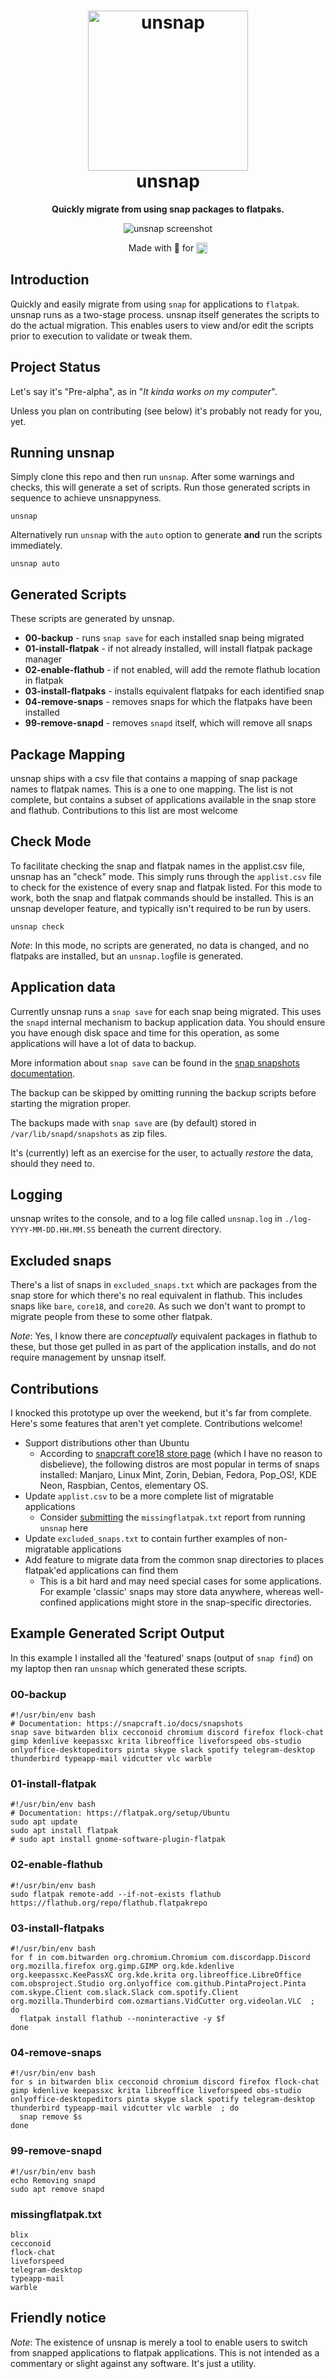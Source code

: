 <h1 align="center">
  <img src=".github/logo.png" alt="unsnap" width="256" />
  <br />
  unsnap
</h1>

<p align="center"><b>Quickly migrate from using snap packages to flatpaks.</b></p>
<div align="center"><img src=".github/screenshot.png" alt="unsnap screenshot" /></div>
<p align="center">Made with 💝 for <img src=".github/tux.png" align="top" width="18" /></p>

## Introduction

Quickly and easily migrate from using `snap` for applications to `flatpak`. unsnap runs as a two-stage process. unsnap itself generates the scripts to do the actual migration. This enables users to view and/or edit the scripts prior to execution to validate or tweak them.

## Project Status

Let's say it's "Pre-alpha", as in "*It kinda works on my computer*".

Unless you plan on contributing (see below) it's probably not ready for you, yet.

## Running unsnap

Simply clone this repo and then run `unsnap`. After some warnings and checks, this will generate a set of scripts. Run those generated scripts in sequence to achieve unsnappyness.

``` {.bash}
unsnap
```

Alternatively run `unsnap` with the `auto` option to generate **and** run the scripts immediately.

``` {.bash}
unsnap auto
```

## Generated Scripts

These scripts are generated by unsnap.

* **00-backup** - runs `snap save` for each installed snap being migrated
* **01-install-flatpak** - if not already installed, will install flatpak package manager
* **02-enable-flathub** - if not enabled, will add the remote flathub location in flatpak
* **03-install-flatpaks** - installs equivalent flatpaks for each identified snap
* **04-remove-snaps** - removes snaps for which the flatpaks have been installed
* **99-remove-snapd** - removes `snapd` itself, which will remove all snaps

## Package Mapping

unsnap ships with a csv file that contains a mapping of snap package names to flatpak names. This is a one to one mapping. The list is not complete, but contains a subset of applications available in the snap store and flathub. Contributions to this list are most welcome

## Check Mode

To facilitate checking the snap and flatpak names in the applist.csv file, unsnap has an "check" mode. This simply runs through the `applist.csv` file to check for the existence of every snap and flatpak listed. For this mode to work, both the snap and flatpak commands should be installed. This is an unsnap developer feature, and typically isn't required to be run by users.

``` {.bash}
unsnap check
```

*Note*: In this mode, no scripts are generated, no data is changed, and no flatpaks are installed, but an `unsnap.log`file is generated.

## Application data

Currently unsnap runs a `snap save` for each snap being migrated. This uses the `snapd` internal mechanism to backup application data. You should ensure you have enough disk space and time for this operation, as some applications will have a lot of data to backup.

More information about `snap save` can be found in the [snap snapshots documentation](https://snapcraft.io/docs/snapshots).

The backup can be skipped by omitting running the backup scripts before starting the migration proper.

The backups made with `snap save` are (by default) stored in `/var/lib/snapd/snapshots` as zip files.

It's (currently) left as an exercise for the user, to actually *restore* the data, should they need to.

## Logging

unsnap writes to the console, and to a log file called `unsnap.log` in `./log-YYYY-MM-DD.HH.MM.SS` beneath the current directory.

## Excluded snaps

There's a list of snaps in `excluded_snaps.txt` which are packages from the snap store for which there's no real equivalent in flathub. This includes snaps like `bare`, `core18`, and `core20`. As such we don't want to prompt to migrate people from these to some other flatpak.

*Note*: Yes, I know there are *conceptually* equivalent packages in flathub to these, but those get pulled in as part of the application installs, and do not require management by unsnap itself.

## Contributions

I knocked this prototype up over the weekend, but it's far from complete. Here's some features that aren't yet complete. Contributions welcome!

* Support distributions other than Ubuntu
  * According to [snapcraft core18 store page](https://snapcraft.io/core18) (which I have no reason to disbelieve), the following distros are most popular in terms of snaps installed: Manjaro, Linux Mint, Zorin, Debian, Fedora, Pop_OS!, KDE Neon, Raspbian, Centos, elementary OS.
* Update `applist.csv` to be a more complete list of migratable applications
  * Consider [submitting](https://github.com/popey/unsnap/issues/new?assignees=&labels=&template=missing-flatpak-report.md&title=) the `missingflatpak.txt` report from running `unsnap` here
* Update `excluded_snaps.txt` to contain further examples of non-migratable applications
* Add feature to migrate data from the common snap directories to places flatpak'ed applications can find them
  * This is a bit hard and may need special cases for some applications. For example 'classic' snaps may store data anywhere, whereas well-confined applications might store in the snap-specific directories.

## Example Generated Script Output

In this example I installed all the 'featured' snaps (output of `snap find`) on my laptop then ran `unsnap` which generated these scripts.

### 00-backup

``` {.bash}
#!/usr/bin/env bash
# Documentation: https://snapcraft.io/docs/snapshots
snap save bitwarden blix cecconoid chromium discord firefox flock-chat gimp kdenlive keepassxc krita libreoffice liveforspeed obs-studio onlyoffice-desktopeditors pinta skype slack spotify telegram-desktop thunderbird typeapp-mail vidcutter vlc warble 
```

### 01-install-flatpak

``` {.bash}
#!/usr/bin/env bash
# Documentation: https://flatpak.org/setup/Ubuntu
sudo apt update
sudo apt install flatpak
# sudo apt install gnome-software-plugin-flatpak
```

### 02-enable-flathub

``` {.bash}
#!/usr/bin/env bash
sudo flatpak remote-add --if-not-exists flathub https://flathub.org/repo/flathub.flatpakrepo
```

### 03-install-flatpaks

``` {.bash}
#!/usr/bin/env bash
for f in com.bitwarden org.chromium.Chromium com.discordapp.Discord org.mozilla.firefox org.gimp.GIMP org.kde.kdenlive org.keepassxc.KeePassXC org.kde.krita org.libreoffice.LibreOffice com.obsproject.Studio org.onlyoffice com.github.PintaProject.Pinta com.skype.Client com.slack.Slack com.spotify.Client org.mozilla.Thunderbird com.ozmartians.VidCutter org.videolan.VLC  ; do
  flatpak install flathub --noninteractive -y $f
done
```

### 04-remove-snaps

``` {.bash}
#!/usr/bin/env bash
for s in bitwarden blix cecconoid chromium discord firefox flock-chat gimp kdenlive keepassxc krita libreoffice liveforspeed obs-studio onlyoffice-desktopeditors pinta skype slack spotify telegram-desktop thunderbird typeapp-mail vidcutter vlc warble  ; do
  snap remove $s 
done
```

### 99-remove-snapd

``` {.bash}
#!/usr/bin/env bash
echo Removing snapd
sudo apt remove snapd
```

### missingflatpak.txt

``` {.bash}
blix
cecconoid
flock-chat
liveforspeed
telegram-desktop
typeapp-mail
warble
```

## Friendly notice

*Note*: The existence of unsnap is merely a tool to enable users to switch from snapped applications to flatpak applications. This is not intended as a commentary or slight against any software. It's just a utility.